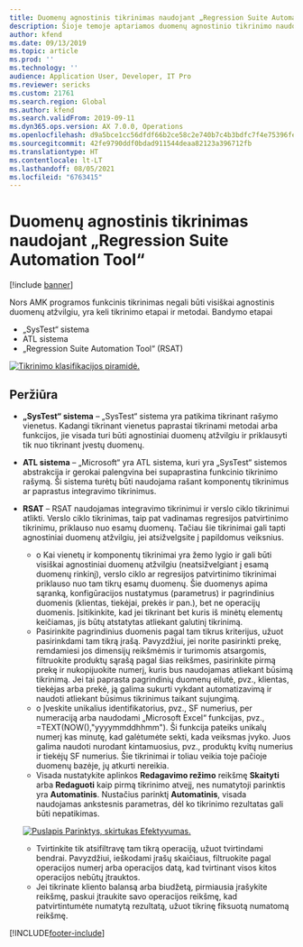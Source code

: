 ```yaml
---
title: Duomenų agnostinis tikrinimas naudojant „Regression Suite Automation Tool“
description: Šioje temoje aptariamos duomenų agnostinio tikrinimo naudojant „Regression Suite Automation Tool“ rekomendacijos.
author: kfend
ms.date: 09/13/2019
ms.topic: article
ms.prod: ''
ms.technology: ''
audience: Application User, Developer, IT Pro
ms.reviewer: sericks
ms.custom: 21761
ms.search.region: Global
ms.author: kfend
ms.search.validFrom: 2019-09-11
ms.dyn365.ops.version: AX 7.0.0, Operations
ms.openlocfilehash: d9a5bce1cc56dfdf66b2ce58c2e740b7c4b3bdfc7f4e75396fe5dc7cb931b6d0
ms.sourcegitcommit: 42fe9790ddf0bdad911544deaa82123a396712fb
ms.translationtype: HT
ms.contentlocale: lt-LT
ms.lasthandoff: 08/05/2021
ms.locfileid: "6763415"
---
```

# <a name="data-agnostic-testing-using-the-regression-suite-automation-tool"></a>Duomenų agnostinis tikrinimas naudojant „Regression Suite Automation Tool“

[!include [banner](../includes/banner.md)]

Nors AMK programos funkcinis tikrinimas negali būti visiškai agnostinis duomenų atžvilgiu, yra keli tikrinimo etapai ir metodai. Bandymo etapai  

- „SysTest“ sistema
- ATL sistema
- „Regression Suite Automation Tool“ (RSAT)

[![Tikrinimo klasifikacijos piramidė.](./media/rsat-data-agnostic-testing-01.PNG)](./media/rsat-data-agnostic-testing-01.PNG)

## <a name="overview"></a>Peržiūra
-   **„SysTest“ sistema** – „SysTest“ sistema yra patikima tikrinant rašymo vienetus. Kadangi tikrinant vienetus paprastai tikrinami metodai arba funkcijos, jie visada turi būti agnostiniai duomenų atžvilgiu ir priklausyti tik nuo tikrinant įvestų duomenų.
-   **ATL sistema** – „Microsoft“ yra ATL sistema, kuri yra „SysTest“ sistemos abstrakcija ir gerokai palengvina bei supaprastina funkcinio tikrinimo rašymą. Ši sistema turėtų būti naudojama rašant komponentų tikrinimus ar paprastus integravimo tikrinimus.
-   **RSAT** – RSAT naudojamas integravimo tikrinimui ir verslo ciklo tikrinimui atlikti. Verslo ciklo tikrinimas, taip pat vadinamas regresijos patvirtinimo tikrinimu, priklauso nuo esamų duomenų. Tačiau šie tikrinimai gali tapti agnostiniai duomenų atžvilgiu, jei atsižvelgsite į papildomus veiksnius. 

    - o Kai vienetų ir komponentų tikrinimai yra žemo lygio ir gali būti visiškai agnostiniai duomenų atžvilgiu (neatsižvelgiant į esamą duomenų rinkinį), verslo ciklo ar regresijos patvirtinimo tikrinimai priklauso nuo tam tikrų esamų duomenų. Šie duomenys apima sąranką, konfigūracijos nustatymus (parametrus) ir pagrindinius duomenis (klientas, tiekėjai, prekės ir pan.), bet ne operacijų duomenis. Įsitikinkite, kad jei tikrinant bet kuris iš minėtų elementų keičiamas, jis būtų atstatytas atliekant galutinį tikrinimą.
    - Pasirinkite pagrindinius duomenis pagal tam tikrus kriterijus, užuot pasirinkdami tam tikrą įrašą. Pavyzdžiui, jei norite pasirinkti prekę, remdamiesi jos dimensijų reikšmėmis ir turimomis atsargomis, filtruokite produktų sąrašą pagal šias reikšmes, pasirinkite pirmą prekę ir nukopijuokite numerį, kuris bus naudojamas atliekant būsimą tikrinimą. Jei tai paprasta pagrindinių duomenų eilutė, pvz., klientas, tiekėjas arba prekė, ją galima sukurti vykdant automatizavimą ir naudoti atliekant būsimus tikrinimus taikant sujungimą. 
    - o Įveskite unikalius identifikatorius, pvz., SF numerius, per numeraciją arba naudodami „Microsoft Excel“ funkcijas, pvz., =TEXT(NOW(),"yyyymmddhhmm"). Ši funkcija pateiks unikalų numerį kas minutę, kad galėtumėte sekti, kada veiksmas įvyko. Juos galima naudoti nurodant kintamuosius, pvz., produktų kvitų numerius ir tiekėjų SF numerius. Šie tikrinimai ir toliau veikia toje pačioje duomenų bazėje, jų atkurti nereikia.
    - Visada nustatykite aplinkos **Redagavimo režimo** reikšmę **Skaityti** arba **Redaguoti** kaip pirmą tikrinimo atvejį, nes numatytoji parinktis yra **Automatinis**. Nustačius parinktį **Automatinis**, visada naudojamas ankstesnis parametras, dėl ko tikrinimo rezultatas gali būti nepatikimas. 
 
    [![Puslapis Parinktys, skirtukas Efektyvumas.](./media/rsat-data-agnostic-testing-02.PNG)](./media/rsat-data-agnostic-testing-02.PNG)
 
    - Tvirtinkite tik atsifiltravę tam tikrą operaciją, užuot tvirtindami bendrai. Pavyzdžiui, ieškodami įrašų skaičiaus, filtruokite pagal operacijos numerį arba operacijos datą, kad tvirtinant visos kitos operacijos nebūtų įtrauktos. 
    - Jei tikrinate kliento balansą arba biudžetą, pirmiausia įrašykite reikšmę, paskui įtraukite savo operacijos reikšmę, kad patvirtintumėte numatytą rezultatą, užuot tikrinę fiksuotą numatomą reikšmę. 
 


[!INCLUDE[footer-include](../../../includes/footer-banner.md)]